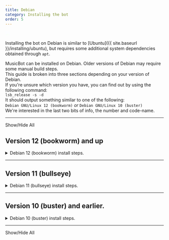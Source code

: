 ```yaml
---
title: Debian
category: Installing the bot
order: 5
---
```

<img class="os-icon" style="mix-blend-mode: color;" src="{{ site.baseurl }}/images/debian.png" alt="Debian logo"/>

Installing the bot on Debian is similar to [Ubuntu]({{ site.baseurl }}/installing/ubuntu), but requires some additional system dependencies obtained through `apt`.

MusicBot can be installed on Debian. Older versions of Debian may require some manual build steps.  
This guide is broken into three sections depending on your version of Debian.  
If you're unsure which version you have, you can find out by using the following command:  
`lsb_release -s -d`  
It should output something similar to one of the following:  
`Debian GNU/Linux 12 (bookworm)`  *or*  `Debian GNU/Linux 10 (buster)`  
We're interested in the last two bits of info, the number and code-name.  

---

<a class="expand-all-details">Show/Hide All</a>

## Version 12 (bookworm) and up
<details>
  <summary>Debian 12 (bookworm) install steps.</summary>  

For Debian 12 (bookworm) or later, Python 3 is system-managed.<br>  
This means MusicBot must be installed in a Python Venv (Virtual Environment) to avoid complications between system python libraries and libraries that MusicBot depends on.<br>  
In practice, there are only a few extra commands to follow:<br>  

{% highlight bash %}
# Update system packages.
sudo apt-get update -y
sudo apt-get upgrade -y

# Install dependencies.
sudo apt install -y jq git curl ffmpeg build-essential \
   libopus-dev libffi-dev libsodium-dev \
   python3-full python3-dev python3-venv python3-pip

# Set up the venv directory as ./MusicBotVenv
python -m venv ./MusicBotVenv

# Change into the venv directory and activate venv
cd ./MusicBotVenv
source ./bin/activate

# Clone the MusicBot repository targeting the latest dev branch
git clone https://github.com/Just-Some-Bots/MusicBot.git -b dev ./MusicBot

# Change directory into the cloned repo
cd ./MusicBot/

# Now install the pip libraries
python -m pip install -U -r ./requirements.txt

# lastly, exit the virtual environment
deactivate
{% endhighlight %}

After these steps, MusicBot will be installed within <code>./MusicBotVenv/MusicBot/</code> and will need to be configured. Follow the <a href="{{ site.baseurl }}/using/configuration">Configuration</a> guide before starting the MusicBot.  <br>
<br>
<b>Note:</b> As long as the MusicBot cloned directory is inside the Venv directory, the <code>run.sh</code> and <code>update.sh</code> scripts should find and load the Venv automatically.<br>  
If you need to manually update python libraries for MusicBot, you will need to activate the venv before you can do so.  

</details>  

---

## Version 11 (bullseye)
<details>
  <summary>Debian 11 (bullseye) install steps.</summary>  

For Debian version 11 (bullseye), Python 3.9 or higher is available as a system package, so installing is pretty simple.<br>  
Just follow these commands:  

{% highlight bash %}
# Update system packages.
sudo apt-get update -y
sudo apt-get upgrade -y

# Install dependencies.
sudo apt install -y git curl ffmpeg python3 python3-pip

# Clone the MusicBot repository targeting the latest dev branch
git clone https://github.com/Just-Some-Bots/MusicBot.git -b dev ./MusicBot

# Change directory into the cloned repo
cd ./MusicBot/

# Now install the pip libraries
python -m pip install -U -r ./requirements.txt
{% endhighlight %}

Once finished, you need to <a href="{{ site.baseurl }}/using/configuration">Configure</a> MusicBot.<br>  
After configuring you can use the command <code>./run.sh</code> to start the bot.

</details>

---

## Version 10 (buster) and earlier.
<details>
  <summary>Debian 10 (buster) install steps.</summary>

For Debian version 10 (buster) and earlier versions, you will need to compile a version of Python 3.9 or higher as well as installing pip.<br>  
This can take a bit of time to complete and may require a little troubleshooting know-how if these steps are out-of-date or incomplete in some way.<br>  
<br>
If you're willing to carefully follow along, these steps <i>should</i> get MusicBot working:

{% highlight bash %}
# Update system packages.
sudo apt-get update -y
sudo apt-get upgrade -y

# Install required packages for Python and MusicBot.
sudo apt-get install -y build-essential libopus-dev libffi-dev \
    libsodium-dev libssl-dev zlib1g-dev libncurses5-dev \
    libgdbm-dev libnss3-dev libreadline-dev libsqlite3-dev \
    libbz2-dev liblzma-dev lzma-dev uuid-dev \
    unzip curl git jq ffmpeg

# Download and build Python 3.10
wget https://www.python.org/ftp/python/3.10.14/Python-3.10.14.tar.xz

# Extract the downloaded archive and change into it.
tar -xf Python-3.10.14.tar.xz
cd Python-3.10.14

# Configure Python 3.10.14 build options.
./configure --enable-optimizations

# Compile the source code.
# Note: add `-j N` where N is the number of CPU cores, for faster builds.
make

# Install Python to the system using alternate install location to avoid conflicts with older system python
sudo make altinstall

# Leave the source directory
cd ..

# Clone MusicBot
git clone https://github.com/Just-Some-Bots/MusicBot/ -b dev ./MusicBot

# Change into the cloned directory
cd ./MusicBot

# Now install the pip libraries
python -m pip install -U -r ./requirements.txt

{% endhighlight %}

When install is finished you need to <a href="{{ site.baseurl }}/using/configuration">Configure</a> MusicBot.<br>  
After configuring you can use the command <code>./run.sh</code> to start the bot.

</details>

---

<a class="expand-all-details">Show/Hide All</a>
